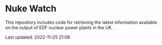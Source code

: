 # Nuke Watch

This repository includes code for retrieving the latest information available on the output of EDF nuclear power plants in the UK.

Last updated: 2022-11-25 21:08